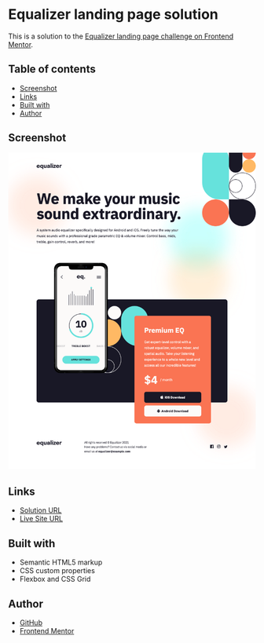 # Equalizer landing page solution

This is a solution to the [Equalizer landing page challenge on Frontend Mentor](https://www.frontendmentor.io/challenges/equalizer-landing-page-7VJ4gp3DE).

## Table of contents

-   [Screenshot](#screenshot)
-   [Links](#links)
-   [Built with](#built-with)
-   [Author](#author)

## Screenshot

![](./assets/screenshot.png)

## Links

-   [Solution URL](https://github.com/ionStici/equalizer-landing-page)
-   [Live Site URL](https://ionstici.github.io/equalizer-landing-page)

## Built with

-   Semantic HTML5 markup
-   CSS custom properties
-   Flexbox and CSS Grid

## Author

-   [GitHub](https://github.com/ionStici)
-   [Frontend Mentor](https://www.frontendmentor.io/profile/ionStici)

<!-- #### Text

-   Very dark desaturated blue: hsl(238, 29%, 16%)
-   Soft red: hsl(14, 88%, 65%)

#### Gradient

Background gradient:

-   Soft violet: hsl(273, 75%, 66%)
-   Soft blue: hsl(240, 73%, 65%)

#### Text

-   Very dark grayish blue: hsl(237, 12%, 33%)
-   Dark grayish blue: hsl(240, 6%, 50%)

#### Dividers

-   Light grayish blue: hsl(240, 5%, 91%)

-   Font size: 12px
-   Family: [Kumbh Sans](https://fonts.google.com/specimen/Kumbh+Sans)
-   Weights: 400, 700 -->
